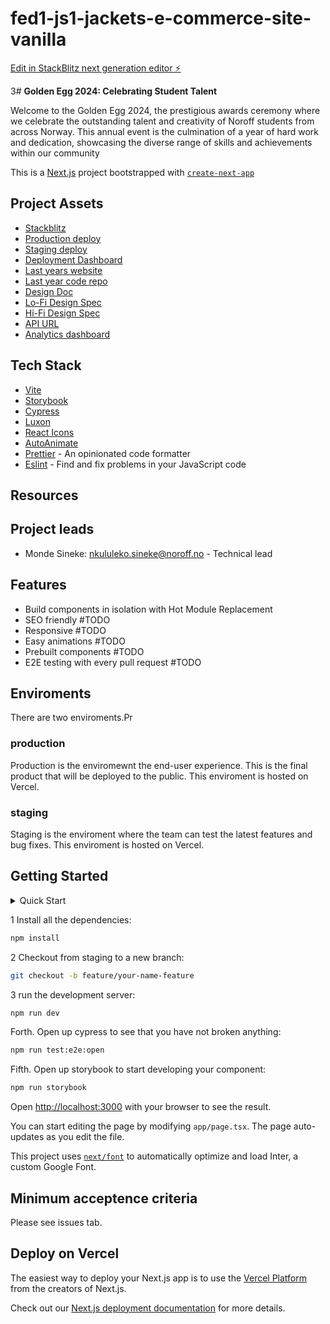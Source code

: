 # fed1-js1-jackets-e-commerce-site-vanilla

[Edit in StackBlitz next generation editor ⚡️](https://stackblitz.com/~/github.com/S3ak/fed1-js1-jackets-e-commerce-site-vanilla)

3# **Golden Egg 2024: Celebrating Student Talent**

Welcome to the Golden Egg 2024, the prestigious awards ceremony where we celebrate the outstanding talent and creativity of Noroff students from across Norway. This annual event is the culmination of a year of hard work and dedication, showcasing the diverse range of skills and achievements within our community

This is a [Next.js](https://nextjs.org/) project bootstrapped with [`create-next-app`](https://github.com/vercel/next.js/tree/canary/packages/create-next-app)

## Project Assets

- [Stackblitz](https://stackblitz.com/~/github.com/S3ak/fed1-js1-jackets-e-commerce-site-vanilla)
- [Production deploy](https://outerdimensionaldrip.netlify.app)
- [Staging deploy](http://staging-golden-egg-2024.vercel.app)
- [Deployment Dashboard](https://vercel.com/seak/golden-egg-2024-next)
- [Last years website](https://golden-egg.vercel.app/)
- [Last year code repo](github.com/Noroff-Fagskole/golden-egg)
- [Design Doc](https://seak.notion.site/FED-Golden-Egg-12-06-2024-Internal-56ab227ff2d84ae6b9e06b5ab95c7a75?pvs=74)
- [Lo-Fi Design Spec](https://www.figma.com/file/NS5L4jFsYPSDN0JGKINeG9/Lo-fi-Design-Spec?type=design&node-id=0%3A1&mode=dev)
- [Hi-Fi Design Spec](https://www.figma.com/file/UkBJuKGaGr83zZxDcfKWAH/CA%3A-Usability-Testing-2?type=design&node-id=20%3A3&mode=design&t=ahSWKYXt5aSwOSuz-1)
- [API URL](#TODO:@Mo)
- [Analytics dashboard](#TODO:@Mo)

## Tech Stack

- [Vite](https://nextjs.org/)
- [Storybook](https://storybook.js.org/)
- [Cypress](https://www.cypress.io/)
- [Luxon](https://moment.github.io/luxon/#/)
- [React Icons](https://react-icons.github.io/react-icons/)
- [AutoAnimate](https://auto-animate.formkit.com/)
- [Prettier](https://prettier.io/) - An opinionated code formatter
- [Eslint](https://eslint.org/) - Find and fix problems in your JavaScript code

## Resources

## Project leads

- Monde Sineke: <nkululeko.sineke@noroff.no> - Technical lead

## Features

- Build components in isolation with Hot Module Replacement
- SEO friendly #TODO
- Responsive #TODO
- Easy animations #TODO
- Prebuilt components #TODO
- E2E testing with every pull request #TODO

## Enviroments

There are two enviroments.Pr

### production

Production is the enviromewnt the end-user experience. This is the final product that will be deployed to the public. This enviroment is hosted on Vercel.

### staging

Staging is the enviroment where the team can test the latest features and bug fixes. This enviroment is hosted on Vercel.

## Getting Started

<details>
  <summary>Quick Start</summary>
  
- Checkout using VScode
- press *F1* and type `git:clone`
- Install packages
- press *F1* and type `run task` and hit enter.
- type `npm` and hit enter.
- type `install` and hit enter.
- press *F5*

</details>

1 Install all the dependencies:

```bash
npm install
```

2 Checkout from staging to a new branch:

```bash
git checkout -b feature/your-name-feature
```

3 run the development server:

```bash
npm run dev
```

Forth. Open up cypress to see that you have not broken anything:

```bash
npm run test:e2e:open
```

Fifth. Open up storybook to start developing your component:

```bash
npm run storybook
```

Open [http://localhost:3000](http://localhost:3000) with your browser to see the result.

You can start editing the page by modifying `app/page.tsx`. The page auto-updates as you edit the file.

This project uses [`next/font`](https://nextjs.org/docs/basic-features/font-optimization) to automatically optimize and load Inter, a custom Google Font.

## Minimum acceptence criteria

Please see issues tab.

## Deploy on Vercel

The easiest way to deploy your Next.js app is to use the [Vercel Platform](https://vercel.com/new?utm_medium=default-template&filter=next.js&utm_source=create-next-app&utm_campaign=create-next-app-readme) from the creators of Next.js.

Check out our [Next.js deployment documentation](https://nextjs.org/docs/deployment) for more details.
